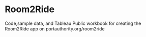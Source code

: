# Room2Ride
Code,sample data, and Tableau Public workbook for creating the Room2Ride app on portauthority.org/room2ride
